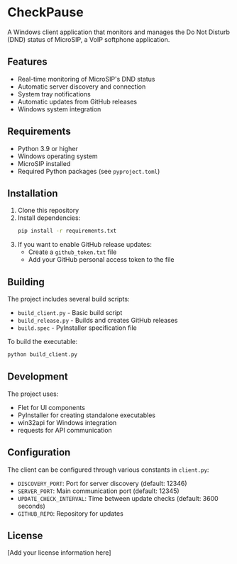 # CheckPause

A Windows client application that monitors and manages the Do Not Disturb (DND) status of MicroSIP, a VoIP softphone application.

## Features

- Real-time monitoring of MicroSIP's DND status
- Automatic server discovery and connection
- System tray notifications
- Automatic updates from GitHub releases
- Windows system integration

## Requirements

- Python 3.9 or higher
- Windows operating system
- MicroSIP installed
- Required Python packages (see `pyproject.toml`)

## Installation

1. Clone this repository
2. Install dependencies:
   ```bash
   pip install -r requirements.txt
   ```
3. If you want to enable GitHub release updates:
   - Create a `github_token.txt` file
   - Add your GitHub personal access token to the file

## Building

The project includes several build scripts:

- `build_client.py` - Basic build script
- `build_release.py` - Builds and creates GitHub releases
- `build.spec` - PyInstaller specification file

To build the executable:

```bash
python build_client.py
```

## Development

The project uses:
- Flet for UI components
- PyInstaller for creating standalone executables
- win32api for Windows integration
- requests for API communication

## Configuration

The client can be configured through various constants in `client.py`:

- `DISCOVERY_PORT`: Port for server discovery (default: 12346)
- `SERVER_PORT`: Main communication port (default: 12345)
- `UPDATE_CHECK_INTERVAL`: Time between update checks (default: 3600 seconds)
- `GITHUB_REPO`: Repository for updates

## License

[Add your license information here]
